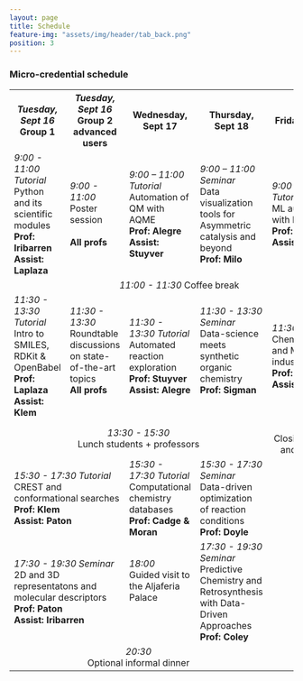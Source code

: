 ```yaml
---
layout: page
title: Schedule
feature-img: "assets/img/header/tab_back.png"
position: 3
---
```


### Micro-credential schedule

<html>
<head>
<style>
#customers {
  border-collapse: collapse;
  width: 100%;
}

#customers td, th {
  border: 1px solid #ddd;
  line-height: 1.5;
  vertical-align: top;
}
.centered td {
  text-align: center
}

#customers th {
  text-align: center;
  background-color: #7f7f7f;
}

</style>
</head>

<body>

<table id="customers">
  <tr class="centered">
    <th><i>Tuesday, Sept 16</i><br>Group 1</th>
    <th><i>Tuesday, Sept 16</i><br>Group 2<br>advanced users</th>
    <th>Wednesday, Sept 17</th>
    <th>Thursday, Sept 18</th>
    <th>Friday, Sept 19</th>
  </tr>
  <tr>
    <td><i>9:00 - 11:00 Tutorial</i><br>Python and its scientific modules<br><b>Prof: Iribarren</b><br><b>Assist: Laplaza</b></td>
    <td><i>9:00 - 11:00 </i><br>Poster session<br><br><b>All profs</b></td>
    <td><i>9:00 – 11:00 Tutorial</i><br>Automation of QM with AQME<br><b>Prof: Alegre</b><br><b>Assist: Stuyver</b></td>
    <td><i>9:00 – 11:00 Seminar</i><br>Data visualization tools for Asymmetric catalysis and beyond<br><b>Prof: Milo</b><br></td>
    <td><i>9:00 – 11:00 Tutorial</i><br>ML automation with ROBERT<br><b>Prof: Dalmau</b><br><b>Assist: Luchini</b></td>
  </tr>
  <tr class="centered">
    <td colspan="5"><i>11:00 - 11:30</i> Coffee break</td>
  <tr>
    <td><i>11:30 - 13:30 Tutorial</i><br>Intro to SMILES, RDKit & OpenBabel<br><b>Prof: Laplaza</b><br><b>Assist: Klem</b></td>
    <td><i>11:30 - 13:30 </i><br>Roundtable discussions on state-of-the-art topics<br><b>All profs</b><br><br></td>
    <td><i>11:30 - 13:30 Tutorial</i><br>Automated reaction exploration<br><b>Prof: Stuyver</b><br><b>Assist: Alegre</b></td>
    <td><i>11:30 - 13:30 Seminar</i><br>Data-science meets synthetic organic chemistry<br><b>Prof: Sigman</b><br><br></td>
    <td><i>11:30 - 13:30 </i><br>Cheminformatics and ML in industry<br><b>Prof: Luchini</b><br><b>Assist: Dalmau</b></td>
  </tr>
  <tr class="centered">
    <td colspan="4"><i>13:30 - 15:30 </i><br>Lunch students + professors</td>
    <td><i>13:30</i><br>Closing remarks and goodbye</td>
  </tr>
  <tr>
    <td colspan="2"><i>15:30 - 17:30 Tutorial</i><br>CREST and conformational searches<br><b>Prof: Klem</b><br><b>Assist: Paton</b></td>
    <td><i>15:30 - 17:30 Tutorial</i><br>Computational chemistry databases<br><b>Prof: Cadge & Moran</b></td>
    <td><i>15:30 - 17:30 Seminar </i><br>Data-driven optimization of reaction conditions<br><b>Prof: Doyle</b></td>
    <td style="border:none;"></td>
  </tr>
  <tr>
    <td colspan="2"><i>17:30 - 19:30 Seminar</i><br>2D and 3D representatons and molecular descriptors<br><b>Prof: Paton</b><br><b>Assist: Iribarren</b></td>
    <td><i>18:00 </i><br>Guided visit to the Aljaferia Palace<br><br><br></td>
    <td><i>17:30 - 19:30 Seminar </i><br>Predictive Chemistry and Retrosynthesis with Data-Driven Approaches<br><b>Prof: Coley</b></td>
    <td style="border:none;"></td>
  </tr>
  <tr class="centered">
    <td colspan="4"><i>20:30</i><br>Optional informal dinner</td>
    <td style="border:none;"></td>
  </tr>
<!-- </table> -->

<!-- </body> -->
<!-- </html> -->

